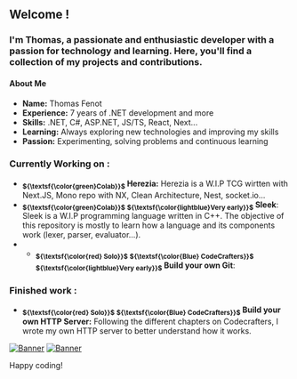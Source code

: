 ## Welcome ! 
### I'm Thomas, a passionate and enthusiastic developer with a passion for technology and learning. Here, you'll find a collection of my projects and contributions.
#### About Me
- **Name:** Thomas Fenot
- **Experience:** 7 years of .NET development and more
- **Skills:** .NET, C#, ASP.NET, JS/TS, React, Next...
- **Learning:** Always exploring new technologies and improving my skills
- **Passion:** Experimenting, solving problems and continuous learning

### Currently Working on :
- **<sub>${\textsf{\color{green}Colab}}$</sub> Herezia:** Herezia is a W.I.P TCG wirtten with Next.JS, Mono repo with NX, Clean Architecture, Nest, socket.io...
- **<sub>${\textsf{\color{green}Colab}}$</sub> <sub>${\textsf{\color{lightblue}Very early}}$</sub> Sleek**: Sleek is a W.I.P programming language written in C++. The objective of this repository is mostly to learn how a language and its components work (lexer, parser, evaluator...).
- - **<sub>${\textsf{\color{red} Solo}}$</sub> <sub>${\textsf{\color{Blue} CodeCrafters}}$</sub> <sub>${\textsf{\color{lightblue}Very early}}$</sub> Build your own Git**:

### Finished work :
- **<sub>${\textsf{\color{red} Solo}}$</sub> <sub>${\textsf{\color{Blue} CodeCrafters}}$</sub> Build your own HTTP Server:** Following the different chapters on Codecrafters, I wrote my own HTTP server to better understand how it works.

[![Banner](https://backend.codecrafters.io/progress/http-server/7a2556e6-74e9-4a58-95a7-ee0cf37d412e)](https://github.com/ThomasFenot/codecrafters-http-server-csharp)
[![Banner](https://backend.codecrafters.io/progress/git/e1751e5a-acda-48e2-9a80-fcfc313f7750)](https://github.com/ThomasFenot/codecrafters-git-csharp)



Happy coding!
